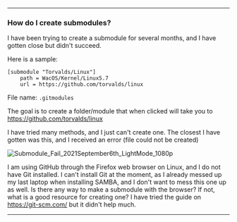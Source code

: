 ***

### How do I create submodules?

I have been trying to create a submodule for several months, and I have gotten close but didn't succeed.

Here is a sample:

```gitmodules
[submodule "Torvalds/Linux"]
	path = WacOS/Kernel/Linux5.7
	url = https://github.com/torvalds/linux
```

File name: `.gitmodules`

The goal is to create a folder/module that when clicked will take you to https://github.com/torvalds/linux 

I have tried many methods, and I just can't create one. The closest I have gotten was this, and I received an error (file could not be created)

![Submodule_Fail_2021September6th_LightMode_1080p](https://user-images.githubusercontent.com/65933340/132275651-ec26cea4-11a9-40c9-b3c1-4d59b9b76c31.png)

I am using GitHub through the Firefox web browser on Linux, and I do not have Git installed. I can't install Git at the moment, as I already messed up my last laptop when installing SAMBA, and I don't want to mess this one up as well. Is there any way to make a submodule with the browser? If not, what is a good resource for creating one? I have tried the guide on https://git-scm.com/ but it didn't help much.

***
